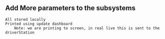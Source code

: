 ## Add More parameters to the subsystems
    All stored locally
    Printed using update dashboard
        Note: we are printing to screen, in real live this is sent to the driverStation

        